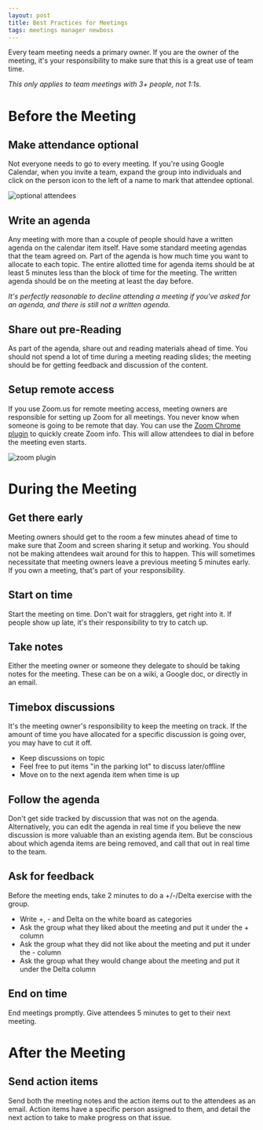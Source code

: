 ```yaml
---
layout: post
title: Best Practices for Meetings
tags: meetings manager newboss
---
```


Every team meeting needs a primary owner. If you are the owner of the meeting,
it's your responsibility to make sure that this is a great use of team time.

*This only applies to team meetings with 3+ people, not 1:1s.*

# Before the Meeting

## Make attendance optional

Not everyone needs to go to every meeting. If you're using Google Calendar,
when you invite a team, expand the group into individuals and click on the
person icon to the left of a name to mark that attendee optional.

![optional attendees](/blog/images/meetings_optional.png)

## Write an agenda

Any meeting with more than a couple of people should have a written agenda on
the calendar item itself. Have some standard meeting agendas that
the team agreed on. Part of the agenda is how much time you want to allocate
to each topic. The entire allotted time for agenda items should be at least
5 minutes less than the block of time for the meeting. The written agenda
should be on the meeting at least the day before.

*It's perfectly reasonable to decline attending a meeting if you've asked for
an agenda, and there is still not a written agenda.*

## Share out pre-Reading

As part of the agenda, share out and reading materials ahead of time.
You should not spend a lot of time during a meeting reading slides; the meeting
should be for getting feedback and discussion of the content.

## Setup remote access

If you use Zoom.us for remote meeting access, meeting owners are responsible
for setting up Zoom for all meetings. You never know when someone is going to
be remote that day. You can use the [Zoom Chrome plugin](https://chrome.google.com/webstore/detail/zoom-scheduler/kgjfgplpablkjnlkjmjdecgdpfankdle?hl=en)
to quickly create Zoom info. This will allow attendees to dial in before the
meeting even starts.

![zoom plugin](/blog/images/meetings_zoom.png)

# During the Meeting

## Get there early

Meeting owners should get to the room a few minutes ahead of time to make
sure that Zoom and screen sharing it setup and working. You should not be
making attendees wait around for this to happen. This will sometimes
necessitate that meeting owners leave a previous meeting 5 minutes early. If
you own a meeting, that's part of your responsibility.

## Start on time

Start the meeting on time. Don't wait for stragglers, get right into it. If
people show up late, it's their responsibility to try to catch up.

## Take notes

Either the meeting owner or someone they delegate to should be taking notes
for the meeting. These can be on a wiki, a Google doc, or directly in an email.

## Timebox discussions

It's the meeting owner's responsibility to keep the meeting on track. If the
amount of time you have allocated for a specific discussion is going over, you
may have to cut it off.

- Keep discussions on topic
- Feel free to put items "in the parking lot" to discuss later/offline
- Move on to the next agenda item when time is up

## Follow the agenda

Don't get side tracked by discussion that was not on the agenda.
Alternatively, you can edit the agenda in real time if you believe the new
discussion is more valuable than an existing agenda item. But be conscious
about which agenda items are being removed, and call that out in real time to the team.

## Ask for feedback

Before the meeting ends, take 2 minutes to do a +/-/Delta exercise with the
group.

- Write +, - and Delta on the white board as categories
- Ask the group what they liked about the meeting and put it under the + column
- Ask the group what they did not like about the meeting and put it under the - column
- Ask the group what they would change about the meeting and put it under the Delta column

## End on time

End meetings promptly. Give attendees 5 minutes to get to their next meeting.

# After the Meeting

## Send action items

Send both the meeting notes and the action items out to the attendees as an
email. Action items have a specific person assigned to them, and detail the
next action to take to make progress on that issue.
